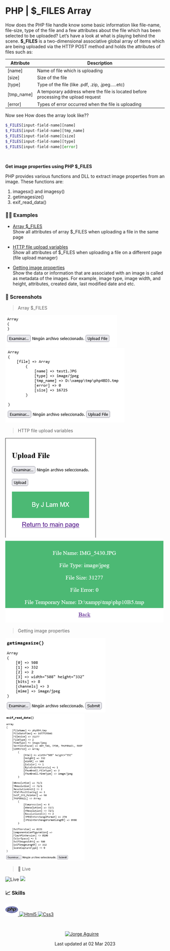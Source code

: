 # PHP | $_FILES Array
How does the PHP file handle know some basic information like file-name, file-size, type of the file and a few attributes about the file which has been selected to be uploaded? Let’s have a look at what is playing behind the scene. **$_FILES** is a two-dimensional associative global array of items which are being uploaded via the HTTP POST method and holds the attributes of files such as:



| Attribute | Description |
| --- 		| --- |
| [name] 	| Name of file which is uploading |
| [size] 	| Size of the file |
| [type] 	| Type of the file (like .pdf, .zip, .jpeg…..etc) |
| [tmp_name]	| A temporary address where the file is located before processing the upload request |
| [error] 	| Types of error occurred when the file is uploading |


Now see How does the array look like??
```php
$_FILES[input-field-name][name]
$_FILES[input-field-name][tmp_name]
$_FILES[input-field-name][size]
$_FILES[input-field-name][type]
$_FILES[input-field-name][error]
```
<br/>

**Get image properties using PHP $_FILES**

PHP provides various functions and DLL to extract image properties from an image. These functions are:

1. imagesx() and imagesy()
2. getimagesize()
3. exif_read_data()


### 👨‍💻 Examples
- [Array $_FILES](https://github.com/jlammx/php_files/blob/master/show_all_attributes_array_files/show_attributes.php)  
Show all attributes of array $_FILES when uploading a file in the same page

- [HTTP file upload variables](http_file_upload_variables)  
Show all attributes of $_FILES when uploading a file on a different page (file upload manager)

- [Getting image properties](get_image_properties/index.php)  
Show the data or information that are associated with an image is called as metadata of the images. For example, image type, image width, and height, attributes, created date, last modified date and etc.

### 📸 Screenshots
> Array $_FILES
<p align="left">
	<img src="./assets/screenshots/2023-02-28_01_SS.png" alt="Array $_FILES"/>
	<img src="assets/screenshots/2023-02-28_02_SS.png" alt="Array $_FILES"/>
</p>

> HTTP file upload variables
<p align="left">
	<img src="assets/screenshots/2023-02-28_03_SS.png" alt="HTTP file upload variables"/>
	<img src="assets/screenshots/2023-02-28_04_SS.png" alt="HTTP file upload variables"  width="500"/>
</p>

> Getting image properties
<p align="left">
	<img src="assets/screenshots/2023-03-01_05_SS.png" alt="Getting Image Properties"/>
	<img src="assets/screenshots/2023-03-01_06_SS.png" alt="Getting Image Properties"  width="250"/>
</p>


> 🔴 Live 
<p align="left">
	<img src="assets/screenshots/2023-03-01_07_Mobile.gif" alt="Live" height="500"/>
	<a href=https://youtu.be/Fmv_-BsqLAs><img src="https://markdown-videos.deta.dev/youtube/Fmv_-BsqLAs" height="250"></a></img>
</p>


<!--
style="width:40%;"

[![](https://markdown-videos.deta.dev/youtube/zp7G6uLlve8)](https://youtu.be/zp7G6uLlve8)

<div align="left">
      <a href="https://www.youtube.com/embed/zp7G6uLlve8">
         <img src="https://img.youtube.com/vi/zp7G6uLlve8/0.jpg" alt="PHP $_FILES">
      </a>
</div>
-->


### 📈 Skills
<p align="left">
	<a href="https://dart.dev" target="_blank">
		<img src="https://raw.githubusercontent.com/devicons/devicon/master/icons/php/php-original.svg" alt="PHP" width="40" height="40"/>
	</a> 
	<a href="https://www.w3.org/html" target="_blank">
		<img src="https://cdn.jsdelivr.net/gh/devicons/devicon/icons/html5/html5-original.svg" alt="Html5" width="40" height="40"/>
	</a>
	<a href="https://www.w3.org/css3" target="_blank">
		<img src="https://cdn.jsdelivr.net/gh/devicons/devicon/icons/css3/css3-original.svg" alt="Css3" width="40" height="40"/>
	</a>
</p>

<br/>

<p align="center">
	<div align="center" inline>
		<span> <a href="https://www.linkedin.com/in/jlammx/" target="_blank">
			<img src="https://content.linkedin.com/content/dam/me/business/en-us/amp/brand-site/v2/bg/LI-Logo.svg.original.svg" alt="Jorge Aguirre" height="25"/></a>
		</span>
		&nbsp;&nbsp;&nbsp;&nbsp;
	</div>
</p>

<p align="center"> Last updated at 02 Mar 2023</p>